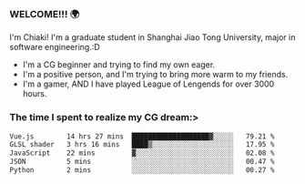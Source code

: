### WELCOME!!! 🌍

I'm Chiaki! I'm a graduate student in Shanghai Jiao Tong University, major in software engineering.:D

-  I'm a CG beginner and trying to find my own eager. 
-  I'm a positive person, and I'm trying to bring more warm to my friends.
-  I'm a gamer, AND I have played League of Lengends for over 3000 hours.


### The time I spent to realize my CG dream:>
<!--START_SECTION:waka-->

```txt
Vue.js        14 hrs 27 mins  ███████████████████▓░░░░░   79.21 %
GLSL shader   3 hrs 16 mins   ████▒░░░░░░░░░░░░░░░░░░░░   17.95 %
JavaScript    22 mins         ▓░░░░░░░░░░░░░░░░░░░░░░░░   02.08 %
JSON          5 mins          ░░░░░░░░░░░░░░░░░░░░░░░░░   00.47 %
Python        2 mins          ░░░░░░░░░░░░░░░░░░░░░░░░░   00.27 %
```

<!--END_SECTION:waka-->

<!--
**Chiaki-meow/Chiaki-meow** is a ✨ _special_ ✨ repository because its `README.md` (this file) appears on your GitHub profile.

Here are some ideas to get you started:

- 🔭 I’m currently working on ...
- 🌱 I’m currently learning ...
- 👯 I’m looking to collaborate on ...
- 🤔 I’m looking for help with ...
- 💬 Ask me about ...
- 📫 How to reach me: ...
- 😄 Pronouns: ...
- ⚡ Fun fact: ...
-->
